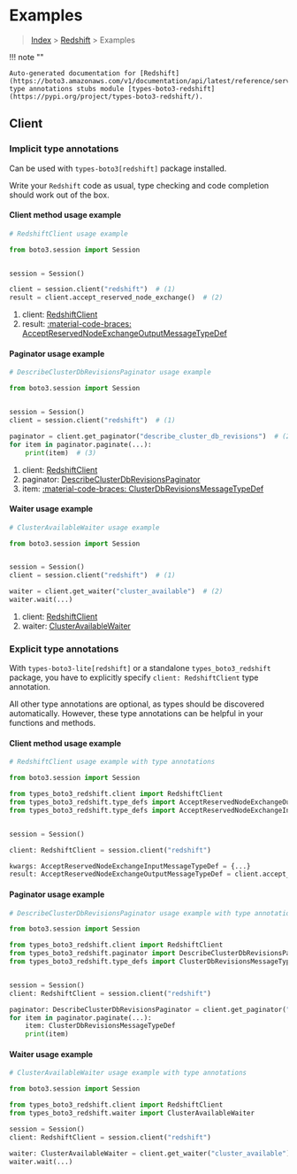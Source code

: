 # Examples

> [Index](../README.md) > [Redshift](./README.md) > Examples

!!! note ""

    Auto-generated documentation for [Redshift](https://boto3.amazonaws.com/v1/documentation/api/latest/reference/services/redshift.html#redshift)
    type annotations stubs module [types-boto3-redshift](https://pypi.org/project/types-boto3-redshift/).

## Client

### Implicit type annotations

Can be used with `types-boto3[redshift]` package installed.

Write your `Redshift` code as usual,
type checking and code completion should work out of the box.


#### Client method usage example

```python
# RedshiftClient usage example

from boto3.session import Session


session = Session()

client = session.client("redshift")  # (1)
result = client.accept_reserved_node_exchange()  # (2)
```

1. client: [RedshiftClient](./client.md)
2. result: [:material-code-braces: AcceptReservedNodeExchangeOutputMessageTypeDef](./type_defs.md#acceptreservednodeexchangeoutputmessagetypedef)



#### Paginator usage example

```python
# DescribeClusterDbRevisionsPaginator usage example

from boto3.session import Session


session = Session()
client = session.client("redshift")  # (1)

paginator = client.get_paginator("describe_cluster_db_revisions")  # (2)
for item in paginator.paginate(...):
    print(item)  # (3)
```

1. client: [RedshiftClient](./client.md)
2. paginator: [DescribeClusterDbRevisionsPaginator](./paginators.md#describeclusterdbrevisionspaginator)
3. item: [:material-code-braces: ClusterDbRevisionsMessageTypeDef](./type_defs.md#clusterdbrevisionsmessagetypedef)



#### Waiter usage example

```python
# ClusterAvailableWaiter usage example

from boto3.session import Session


session = Session()
client = session.client("redshift")  # (1)

waiter = client.get_waiter("cluster_available")  # (2)
waiter.wait(...)
```

1. client: [RedshiftClient](./client.md)
2. waiter: [ClusterAvailableWaiter](./waiters.md#clusteravailablewaiter)


### Explicit type annotations

With `types-boto3-lite[redshift]`
or a standalone `types_boto3_redshift` package, you have to explicitly specify `client: RedshiftClient` type annotation.

All other type annotations are optional, as types should be discovered automatically.
However, these type annotations can be helpful in your functions and methods.


#### Client method usage example

```python
# RedshiftClient usage example with type annotations

from boto3.session import Session

from types_boto3_redshift.client import RedshiftClient
from types_boto3_redshift.type_defs import AcceptReservedNodeExchangeOutputMessageTypeDef
from types_boto3_redshift.type_defs import AcceptReservedNodeExchangeInputMessageTypeDef


session = Session()

client: RedshiftClient = session.client("redshift")

kwargs: AcceptReservedNodeExchangeInputMessageTypeDef = {...}
result: AcceptReservedNodeExchangeOutputMessageTypeDef = client.accept_reserved_node_exchange(**kwargs)
```



#### Paginator usage example

```python
# DescribeClusterDbRevisionsPaginator usage example with type annotations

from boto3.session import Session

from types_boto3_redshift.client import RedshiftClient
from types_boto3_redshift.paginator import DescribeClusterDbRevisionsPaginator
from types_boto3_redshift.type_defs import ClusterDbRevisionsMessageTypeDef


session = Session()
client: RedshiftClient = session.client("redshift")

paginator: DescribeClusterDbRevisionsPaginator = client.get_paginator("describe_cluster_db_revisions")
for item in paginator.paginate(...):
    item: ClusterDbRevisionsMessageTypeDef
    print(item)
```



#### Waiter usage example

```python
# ClusterAvailableWaiter usage example with type annotations

from boto3.session import Session

from types_boto3_redshift.client import RedshiftClient
from types_boto3_redshift.waiter import ClusterAvailableWaiter

session = Session()
client: RedshiftClient = session.client("redshift")

waiter: ClusterAvailableWaiter = client.get_waiter("cluster_available")
waiter.wait(...)
```


